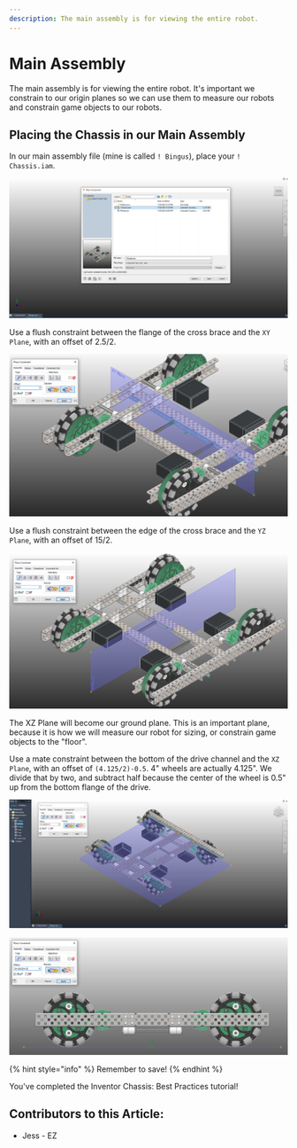 ```yaml
---
description: The main assembly is for viewing the entire robot.
---
```


# Main Assembly

The main assembly is for viewing the entire robot.  It's important we constrain to our origin planes so we can use them to measure our robots and constrain game objects to our robots. 

## Placing the Chassis in our Main Assembly

In our main assembly file (mine is called `! Bingus`), place your `! Chassis.iam`.  

![Placing Chassis Subassebly](<../../../.gitbook/assets/image (118).png>)

Use a flush constraint between the flange of the cross brace and the `XY Plane`, with an offset of 2.5/2. 

![Flush Constraint between Origin Plane and C-Channel](<../../../.gitbook/assets/image (198).png>)

Use a flush constraint between the edge of the cross brace and the `YZ Plane`, with an offset of 15/2. 

![Flush Constraint between Origin Plane and C-Channel](<../../../.gitbook/assets/image (115).png>)

The XZ Plane will become our ground plane.  This is an important plane, because it is how we will measure our robot for sizing, or constrain game objects to the "floor".

Use a mate constraint between the bottom of the drive channel and the `XZ Plane`, with an offset of `(4.125/2)-0.5`.  4" wheels are actually 4.125".  We divide that by two, and subtract half because the center of the wheel is 0.5" up from the bottom flange of the drive. 

![Mate Constraint between XZ Plane and C-Channel (Bottom View)](<../../../.gitbook/assets/image (128).png>)

![Mate Constraint between XZ Plane and C-Channel (Side View)](<../../../.gitbook/assets/image (76).png>)

{% hint style="info" %}
Remember to save!
{% endhint %}

You've completed the Inventor Chassis: Best Practices tutorial!



## Contributors to this Article:

* Jess - EZ
